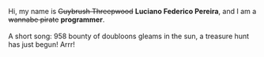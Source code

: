 Hi, my name is ~~Guybrush Threepwood~~ **Luciano Federico Pereira**, and I am a ~~wannabe pirate~~ **programmer**.<br><br>A short song: 958 bounty of doubloons gleams in the sun, a treasure hunt has just begun! Arrr!
